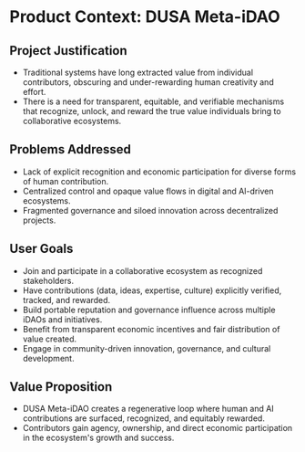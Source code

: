 # Product Context: DUSA Meta-iDAO

## Project Justification
- Traditional systems have long extracted value from individual contributors, obscuring and under-rewarding human creativity and effort.
- There is a need for transparent, equitable, and verifiable mechanisms that recognize, unlock, and reward the true value individuals bring to collaborative ecosystems.

## Problems Addressed
- Lack of explicit recognition and economic participation for diverse forms of human contribution.
- Centralized control and opaque value flows in digital and AI-driven ecosystems.
- Fragmented governance and siloed innovation across decentralized projects.

## User Goals
- Join and participate in a collaborative ecosystem as recognized stakeholders.
- Have contributions (data, ideas, expertise, culture) explicitly verified, tracked, and rewarded.
- Build portable reputation and governance influence across multiple iDAOs and initiatives.
- Benefit from transparent economic incentives and fair distribution of value created.
- Engage in community-driven innovation, governance, and cultural development.

## Value Proposition
- DUSA Meta-iDAO creates a regenerative loop where human and AI contributions are surfaced, recognized, and equitably rewarded.
- Contributors gain agency, ownership, and direct economic participation in the ecosystem's growth and success.